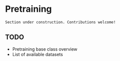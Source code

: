 # Pretraining

```{attention}
Section under construction. Contributions welcome!
```

## TODO

- Pretraining base class overview
- List of available datasets
